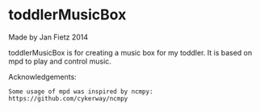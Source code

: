 toddlerMusicBox
===============

Made by Jan Fietz 2014

toddlerMusicBox is for creating a music box for my toddler. It is based on mpd to play and control music.


Acknowledgements:

    Some usage of mpd was inspired by ncmpy: https://github.com/cykerway/ncmpy
